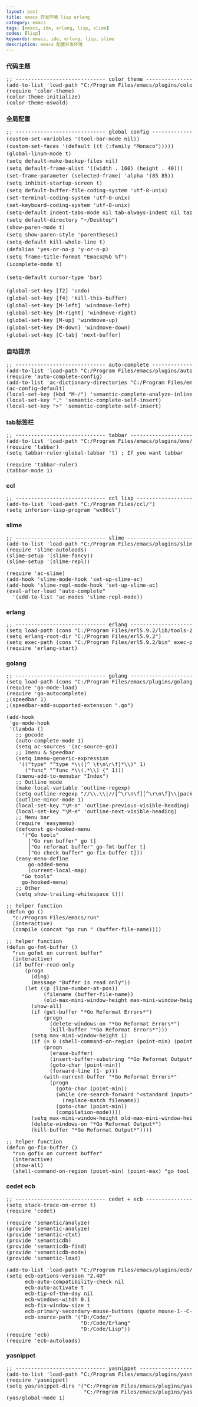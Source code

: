 ```yaml
---
layout: post
title: emacs 开发环境 lisp erlang
category: emacs
tags: [emacs, ide, erlang, lisp, slime]
codes: [lisp]
keywords: emacs, ide, erlang, lisp, slime
description: emacs 配置开发环境
---
```


### 代码主题

<pre class="prettyprint linenums lang-lisp">
;; ----------------------------- color theme ----------------------------- ;;
(add-to-list 'load-path "C:/Program Files/emacs/plugins/color theme/")
(require 'color-theme)
(color-theme-initialize)
(color-theme-oswald)
</pre>

### 全局配置

<pre class="prettyprint linenums lang-lisp">
;; ----------------------------- global config ----------------------------- ;;
(custom-set-variables '(tool-bar-mode nil))                             ;; -*- 删除工具栏 -*-
(custom-set-faces '(default ((t (:family "Monaco")))))                  ;; -*- 设置字体 -*-
(global-linum-mode t)                                                   ;; -*- 显示行号 -*-
(setq default-make-backup-files nil)                                    ;; -*- 不自动备份 -*-
(setq default-frame-alist '((width . 160) (height . 40)))               ;; -*- 设置窗体大小 -*-
(set-frame-parameter (selected-frame) 'alpha '(85 85))                  ;; -*- 设置透明度 -*-
(setq inhibit-startup-screen t)                                         ;; -*- 启动界面 -*-
(setq default-buffer-file-coding-system 'utf-8-unix)                    ;; -*- 设置文件编码 -*-
(set-terminal-coding-system 'utf-8-unix)                                ;; -*- 设置终端编码 -*-
(set-keyboard-coding-system 'utf-8-unix)                                ;; -*- 设置输入编码 -*-
(setq-default indent-tabs-mode nil tab-always-indent nil tab-width 4)   ;; -*- 使用空格代替缩进 -*-
(setq default-directory "~/Desktop")                                    ;; -*- 默认路径 -*-
(show-paren-mode t)                                                     ;; -*- 显示括号匹配, 而不是匹配后短暂的跳到另一个括号 -*-
(setq show-paren-style 'parentheses)                                    ;; -*- 显示括号匹配样式 -*-
(setq-default kill-whole-line t)                                        ;; -*- 使用 C-k 删除整行 -*-
(defalias 'yes-or-no-p 'y-or-n-p)                                       ;; -*- 不要问 yes-or-no，只问 y-or-n -*-
(setq frame-title-format "Emacs@%b %f")                                 ;; -*- 设置 emacs 的标题 -*-
(icomplete-mode t)                                                      ;; -*- 在minibuffer里启用自动补全函数和变量 -*-

(setq-default cursor-type 'bar)                                         ;; -*- 光标为竖线 -*-

(global-set-key [f2] 'undo)                                             ;; -*- 撤销 -*-
(global-set-key [f4] 'kill-this-buffer)                                 ;; -*- 关闭当前buffer -*-
(global-set-key [M-left] 'windmove-left)                                ;; -*- 移动到左边的buffer -*-
(global-set-key [M-right] 'windmove-right)                              ;; -*- 移动到右边的buffer -*-
(global-set-key [M-up] 'windmove-up)                                    ;; -*- 移动到上边的buffer -*-
(global-set-key [M-down] 'windmove-down)                                ;; -*- 移动到下边的buffer -*-
(global-set-key [C-tab] 'next-buffer)                                   ;; -*- 切换buffer -*-
</pre>

### 自动提示

<pre class="prettyprint linenums lang-lisp">
;; ----------------------------- auto-complete ----------------------------- ;;
(add-to-list 'load-path "C:/Program Files/emacs/plugins/auto-complete/")
(require 'auto-complete-config)
(add-to-list 'ac-dictionary-directories "C:/Program Files/emacs/plugins/auto-complete/ac-dict")
(ac-config-default)
(local-set-key (kbd "M-/") 'semantic-complete-analyze-inline)
(local-set-key "." 'semantic-complete-self-insert)
(local-set-key ">" 'semantic-complete-self-insert)
</pre>

### tab标签栏

<pre class="prettyprint linenums lang-lisp">
;; ----------------------------- tabbar ----------------------------- ;;
(add-to-list 'load-path "C:/Program Files/emacs/plugins/one/")
(require 'tabbar)
(setq tabbar-ruler-global-tabbar 't) ; If you want tabbar 

(require 'tabbar-ruler)
(tabbar-mode 1)
</pre>

### ccl

<pre class="prettyprint linenums lang-lisp">
;; ----------------------------- ccl lisp ----------------------------- ;;
(add-to-list 'load-path "C:/Program Files/ccl/")
(setq inferior-lisp-program "wx86cl")
</pre>

### slime

<pre class="prettyprint linenums lang-lisp">
;; ----------------------------- slime ----------------------------- ;;
(add-to-list 'load-path "C:/Program Files/emacs/plugins/slime/")
(require 'slime-autoloads)
(slime-setup '(slime-fancy))
(slime-setup '(slime-repl))

(require 'ac-slime)
(add-hook 'slime-mode-hook 'set-up-slime-ac)
(add-hook 'slime-repl-mode-hook 'set-up-slime-ac)
(eval-after-load "auto-complete"
  '(add-to-list 'ac-modes 'slime-repl-mode))
</pre>

### erlang

<pre class="prettyprint linenums lang-lisp">
;; ----------------------------- erlang ----------------------------- ;;
(setq load-path (cons "C:/Program Files/erl5.9.2/lib/tools-2.6.8/emacs" load-path))
(setq erlang-root-dir "C:/Program Files/erl5.9.2")
(setq exec-path (cons "C:/Program Files/erl5.9.2/bin" exec-path))
(require 'erlang-start)
</pre>

### golang

<pre class="prettyprint linenums lang-lisp">
;; ----------------------------- golang ----------------------------- ;;
(setq load-path (cons "C:/Program Files/emacs/plugins/golang" load-path))
(require 'go-mode-load)
(require 'go-autocomplete)
;(speedbar 1)
;(speedbar-add-supported-extension ".go")

(add-hook
 'go-mode-hook
 '(lambda ()
   ;; gocode
   (auto-complete-mode 1)
   (setq ac-sources '(ac-source-go))
   ;; Imenu &amp; Speedbar
   (setq imenu-generic-expression
    '(("type" "^type *\\([^ \t\n\r\f]*\\)" 1)
      ("func" "^func *\\(.*\\) {" 1)))
   (imenu-add-to-menubar "Index")
   ;; Outline mode
   (make-local-variable 'outline-regexp)
   (setq outline-regexp "//\\.\\|//[^\r\n\f][^\r\n\f]\\|pack\\|func\\|impo\\|cons\\|var.\\|type\\|\t\t*....")
   (outline-minor-mode 1)
   (local-set-key "\M-a" 'outline-previous-visible-heading)
   (local-set-key "\M-e" 'outline-next-visible-heading)
   ;; Menu bar
   (require 'easymenu)
   (defconst go-hooked-menu
     '("Go tools"
       ["Go run buffer" go t]
       ["Go reformat buffer" go-fmt-buffer t]
       ["Go check buffer" go-fix-buffer t]))
   (easy-menu-define
       go-added-menu
       (current-local-map)
     "Go tools"
     go-hooked-menu)
   ;; Other
   (setq show-trailing-whitespace t)))

;; helper function
(defun go () 
  "c:/Program Files/emacs/run"
  (interactive)
  (compile (concat "go run " (buffer-file-name))))

;; helper function
(defun go-fmt-buffer ()
  "run gofmt on current buffer"
  (interactive)
  (if buffer-read-only
      (progn
        (ding)
        (message "Buffer is read only"))
      (let ((p (line-number-at-pos))
            (filename (buffer-file-name))
            (old-max-mini-window-height max-mini-window-height))
        (show-all)
        (if (get-buffer "*Go Reformat Errors*")
            (progn
              (delete-windows-on "*Go Reformat Errors*")
              (kill-buffer "*Go Reformat Errors*")))
        (setq max-mini-window-height 1)
        (if (= 0 (shell-command-on-region (point-min) (point-max) "gofmt" "*Go Reformat Output*" nil "*Go Reformat Errors*" t))
            (progn
              (erase-buffer)
              (insert-buffer-substring "*Go Reformat Output*")
              (goto-char (point-min))
              (forward-line (1- p)))
            (with-current-buffer "*Go Reformat Errors*"
              (progn
                (goto-char (point-min))
                (while (re-search-forward "&lt;standard input&gt;" nil t)
                  (replace-match filename))
                (goto-char (point-min))
                (compilation-mode))))
        (setq max-mini-window-height old-max-mini-window-height)
        (delete-windows-on "*Go Reformat Output*")
        (kill-buffer "*Go Reformat Output*"))))

;; helper function
(defun go-fix-buffer ()
  "run gofix on current buffer"
  (interactive)
  (show-all)
  (shell-command-on-region (point-min) (point-max) "go tool fix -diff"))
</pre>

### cedet ecb

<pre class="prettyprint linenums lang-lisp">
;; ----------------------------- cedet + ecb ----------------------------- ;;
(setq stack-trace-on-error t)
(require 'cedet)

(require 'semantic/analyze)
(provide 'semantic-analyze)
(provide 'semantic-ctxt)
(provide 'semanticdb)
(provide 'semanticdb-find)
(provide 'semanticdb-mode)
(provide 'semantic-load)

(add-to-list 'load-path "C:/Program Files/emacs/plugins/ecb/")
(setq ecb-options-version "2.40"
      ecb-auto-compatibility-check nil
      ecb-auto-activate t
      ecb-tip-of-the-day nil
      ecb-windows-witdh 0.1
      ecb-fix-window-size t
      ecb-primary-secondary-mouse-buttons (quote mouse-1--C-mouse-1)
      ecb-source-path '("D:/Code/"
                        "D:/Code/Erlang"
                        "D:/Code/Lisp"))
(require 'ecb)
(require 'ecb-autoloads)
</pre>

### yasnippet

<pre class="prettyprint linenums lang-lisp">
;; ----------------------------- yasnippet ----------------------------- ;;
(add-to-list 'load-path "C:/Program Files/emacs/plugins/yasnippet/")
(require 'yasnippet)
(setq yas/snippet-dirs '("C:/Program Files/emacs/plugins/yasnippet/snippets"
                         "C:/Program Files/emacs/plugins/yasnippet/extras/imported"))
(yas/global-mode 1)
</pre>